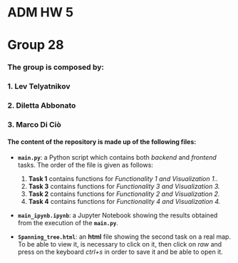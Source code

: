 # ADM HW 5
# Group 28

### The group is composed by:
### 1. Lev Telyatnikov
### 2. Diletta Abbonato
### 3. Marco Di Ciò

#### The content of the repository is made up of the following files:

* **`main.py`**: a Python script which contains both *backend* and *frontend* tasks. The order of the file is given as follows:
  1. **Task 1** contains functions for *Functionality 1 and Visualization 1..* 
  2. **Task 3** contains functions for *Functionality 3 and Visualization 3.* 
  3. **Task 2** contains functions for *Functionality 2 and Visualization 2.* 
  4. **Task 4** contains functions for *Functionality 4 and Visualization 4.* 
  
* **`main_ipynb.ipynb`**: a Jupyter Notebook showing the results obtained from the execution of the **`main.py`**.

* **`Spanning_tree.html`**: an **html** file showing the second task on a real map. 
To be able to view it, is necessary to click on it, then click on *raw* and press on the keyboard *ctrl+s* in order to save it and be able to open it.
